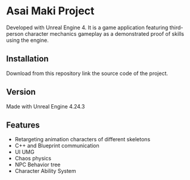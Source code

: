 # Asai Maki Project

Developed with Unreal Engine 4. 
It is a game application featuring third-person character mechanics gameplay as a demonstrated proof of skills using the engine.

## Installation

Download from this repository link the source code of the project.

## Version

Made with Unreal Engine 4.24.3

## Features

- Retargeting animation characters of different skeletons
- C++ and Blueprint communication
- UI UMG
- Chaos physics
- NPC Behavior tree
- Character Ability System
